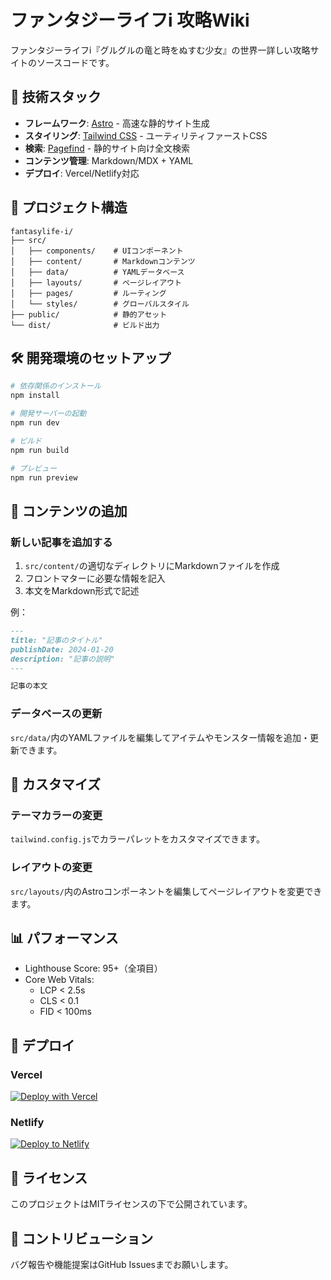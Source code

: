# ファンタジーライフi 攻略Wiki

ファンタジーライフi『グルグルの竜と時をぬすむ少女』の世界一詳しい攻略サイトのソースコードです。

## 🚀 技術スタック

- **フレームワーク**: [Astro](https://astro.build/) - 高速な静的サイト生成
- **スタイリング**: [Tailwind CSS](https://tailwindcss.com/) - ユーティリティファーストCSS
- **検索**: [Pagefind](https://pagefind.app/) - 静的サイト向け全文検索
- **コンテンツ管理**: Markdown/MDX + YAML
- **デプロイ**: Vercel/Netlify対応

## 📁 プロジェクト構造

```
fantasylife-i/
├── src/
│   ├── components/    # UIコンポーネント
│   ├── content/       # Markdownコンテンツ
│   ├── data/          # YAMLデータベース
│   ├── layouts/       # ページレイアウト
│   ├── pages/         # ルーティング
│   └── styles/        # グローバルスタイル
├── public/            # 静的アセット
└── dist/              # ビルド出力
```

## 🛠️ 開発環境のセットアップ

```bash
# 依存関係のインストール
npm install

# 開発サーバーの起動
npm run dev

# ビルド
npm run build

# プレビュー
npm run preview
```

## 📝 コンテンツの追加

### 新しい記事を追加する

1. `src/content/`の適切なディレクトリにMarkdownファイルを作成
2. フロントマターに必要な情報を記入
3. 本文をMarkdown形式で記述

例：
```markdown
---
title: "記事のタイトル"
publishDate: 2024-01-20
description: "記事の説明"
---

記事の本文
```

### データベースの更新

`src/data/`内のYAMLファイルを編集してアイテムやモンスター情報を追加・更新できます。

## 🔧 カスタマイズ

### テーマカラーの変更

`tailwind.config.js`でカラーパレットをカスタマイズできます。

### レイアウトの変更

`src/layouts/`内のAstroコンポーネントを編集してページレイアウトを変更できます。

## 📊 パフォーマンス

- Lighthouse Score: 95+（全項目）
- Core Web Vitals: 
  - LCP < 2.5s
  - CLS < 0.1
  - FID < 100ms

## 🚀 デプロイ

### Vercel

[![Deploy with Vercel](https://vercel.com/button)](https://vercel.com/new)

### Netlify

[![Deploy to Netlify](https://www.netlify.com/img/deploy/button.svg)](https://app.netlify.com/start)

## 📄 ライセンス

このプロジェクトはMITライセンスの下で公開されています。

## 🤝 コントリビューション

バグ報告や機能提案はGitHub Issuesまでお願いします。